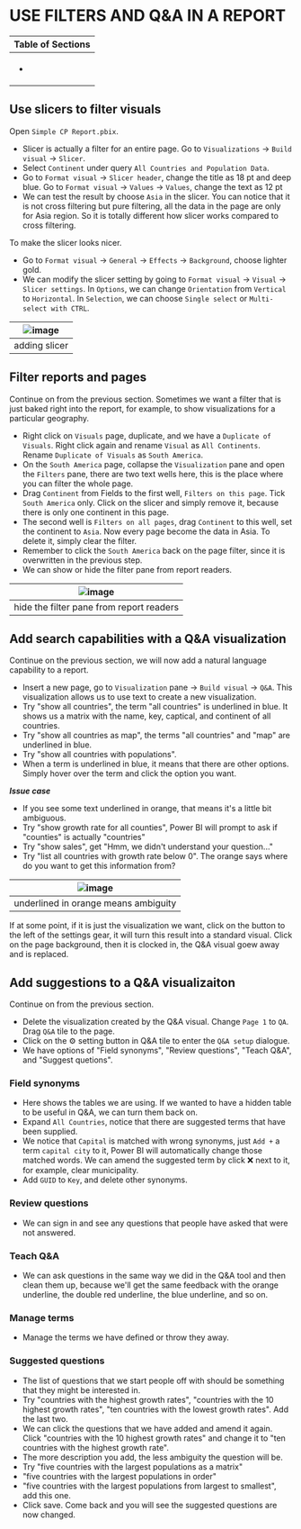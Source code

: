 # USE FILTERS AND Q&A IN A REPORT

|Table of Sections|
|---|
|<ul><li><a href="https://github.com/HuaijiGao/Resourse_Power-BI-Desktop/tree/main/Chapter06#"></a></li></ul>|

## Use slicers to filter visuals
Open `Simple CP Report.pbix`. 

- Slicer is actually a filter for an entire page. Go to `Visualizations` -> `Build visual` -> `Slicer`.
- Select `Continent` under query `All Countries and Population Data`.
- Go to `Format visual` -> `Slicer header`, change the title as 18 pt and deep blue. Go to `Format visual` -> `Values` -> `Values`, change the text as 12 pt 
- We can test the result by choose `Asia` in the slicer. You can notice that it is not cross filtering but pure filtering, all the data in the page are only for Asia region. So it is totally different how slicer works compared to cross filtering.

To make the slicer looks nicer.
- Go to `Format visual` -> `General` -> `Effects` -> `Background`, choose lighter gold.
- We can modify the slicer setting by going to `Format visual` -> `Visual` -> `Slicer settings`. In `Options`, we can change `Orientation` from `Vertical` to `Horizontal`. In `Selection`, we can choose `Single select` or `Multi-select with CTRL`.

|![image](https://user-images.githubusercontent.com/19381768/225203589-9ec129b0-2790-4f7c-bbfa-3f786c1b95ed.png)|
|:--:|
|adding slicer|

## Filter reports and pages
Continue on from the previous section. Sometimes we want a filter that is just baked right into the report, for example, to show visualizations for a particular geography.

- Right click on `Visuals` page, duplicate, and we have a `Duplicate of Visuals`. Right click again and rename `Visual` as `All Continents`. Rename `Duplicate of Visuals` as `South America`.
- On the `South America` page, collapse the `Visualization` pane and open the `Filters` pane, there are two text wells here, this is the place where you can filter the whole page.
- Drag `Continent` from Fields to the first well, `Filters on this page`. Tick `South America` only. Click on the slicer and simply remove it, because there is only one continent in this page.
- The second well is `Filters on all pages`, drag `Continent` to this well, set the continent to `Asia`. Now every page become the data in Asia. To delete it, simply clear the filter.
- Remember to click the `South America` back on the page filter, since it is overwritten in the previous step.
- We can show or hide the filter pane from report readers.

|![image](https://user-images.githubusercontent.com/19381768/225204970-4dd059e7-c8ef-4f57-8170-6bf852eb3657.png)|
|:--:|
|hide the filter pane from report readers|

## Add search capabilities with a Q&A visualization
Continue on the previous section, we will now add a natural language capability to a report.

- Insert a new page, go to `Visualization` pane -> `Build visual` -> `Q&A`. This visualization allows us to use text to create a new visualization.
- Try "show all countries", the term "all countries" is underlined in blue. It shows us a matrix with the name, key, captical, and continent of all countries.
- Try "show all countries as map", the terms "all countries" and "map" are underlined in blue.
- Try "show all countries with populations".
- When a term is underlined in blue, it means that there are other options. Simply hover over the term and click the option you want.

***Issue case***
- If you see some text underlined in orange, that means it's a little bit ambiguous.
- Try "show growth rate for all counties", Power BI will prompt to ask if "counties" is actually "countries"
- Try "show sales", get "Hmm, we didn't understand your question..."
- Try "list all countries with growth rate below 0". The orange says where do you want to get this information from?

|![image](https://user-images.githubusercontent.com/19381768/225207254-4d06910c-5982-472b-b921-ef461a6086c6.png)|
|:--:|
|underlined in orange means ambiguity|

If at some point, if it is just the visualization we want, click on the button to the left of the settings gear, it will turn this result into a standard visual. Click on the page background, then it is clocked in, the Q&A visual goew away and is replaced.

## Add suggestions to a Q&A visualizaiton
Continue on from the previous section. 

- Delete the visualization created by the Q&A visual. Change `Page 1` to `QA`. Drag `Q&A` tile to the page.
- Click on the :gear: setting button in Q&A tile to enter the `Q&A setup` dialogue.
- We have options of "Field synonyms", "Review questions", "Teach Q&A", and "Suggest quetions".

### Field synonyms
- Here shows the tables we are using. If we wanted to have a hidden table to be useful in Q&A, we can turn them back on.
- Expand `All Countries`, notice that there are suggested terms that have been supplied.
- We notice that `Capital` is matched with wrong synonyms, just `Add +` a term `capital city` to it, Power BI will automatically change those matched words. We can amend the suggested term by click :x: next to it, for example, clear municipality. 
- Add `GUID` to `Key`, and delete other synonyms.

### Review questions
- We can sign in and see any questions that people have asked that were not answered.

### Teach Q&A
- We can ask questions in the same way we did in the Q&A tool and then clean them up, because we'll get the same feedback with the orange underline, the double red underline, the blue underline, and so on.

### Manage terms
- Manage the terms we have defined or throw they away.

### Suggested questions
- The list of questions that we start people off with should be something that they might be interested in.
- Try  "countries with the highest growth rates", "countries with the 10 highest growth rates", "ten countries with the lowest growth rates". Add the last two.
- We can click the questions that we have added and amend it again. Click "countries with the 10 highest growth rates" and change it to "ten countries with the highest growth rate".
- The more description you add, the less ambiguity the question will be.
- Try "five countries with the largest populations as a matrix"
- "five countries with the largest populations in order"
- "five countries with the largest populations from largest to smallest", add this one.
- Click save. Come back and you will see the suggested questions are now changed.
